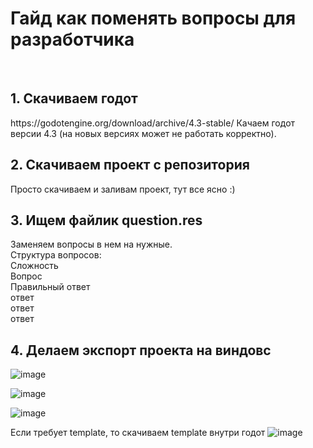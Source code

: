 <h1>Гайд как поменять вопросы для разработчика</h1>

<br>
<h2>1. Скачиваем годот</h2>
https://godotengine.org/download/archive/4.3-stable/
Качаем годот версии 4.3 (на новых версиях может не работать корректно).

<h2>2. Скачиваем проект с репозитория</h2>
Просто скачиваем и заливам проект, тут все ясно :)

<h2>3. Ищем файлик question.res </h2>

Заменяем вопросы в нем на нужные. 
<br>
Структура вопросов: <br>
Сложность <br>
Вопрос <br>
Правильный ответ <br>
ответ <br>
ответ <br>
ответ

<h2>4. Делаем экспорт проекта на виндовс </h2>

![image](https://github.com/user-attachments/assets/7a568c9c-88eb-4083-9666-9320b0ab3cca)

![image](https://github.com/user-attachments/assets/355dafa9-e410-4260-9576-78159a0b6075)

![image](https://github.com/user-attachments/assets/688a88fc-37ac-4298-bfbf-68448c7b816a)

Если требует template, то скачиваем template внутри годот
![image](https://github.com/user-attachments/assets/af85abf9-df72-4c0b-a4fd-ec6810b2f874)


